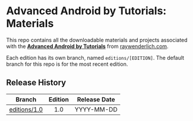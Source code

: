 # Advanced Android by Tutorials: Materials

This repo contains all the downloadable materials and projects associated with the **[Advanced Android by Tutorials](https://store.raywenderlich.com/)** from [raywenderlich.com](https://www.raywenderlich.com).

Each edition has its own branch, named `editions/[EDITION]`. The default branch for this repo is for the most recent edition.

## Release History

| Branch                                                                            | Edition | Release Date |
| --------------------------------------------------------------------------------- |:-------:|:------------:|
| [editions/1.0](https://github.com/raywenderlich/adva-materials/tree/editions/1.0) | 1.0     | YYYY-MM-DD   |

